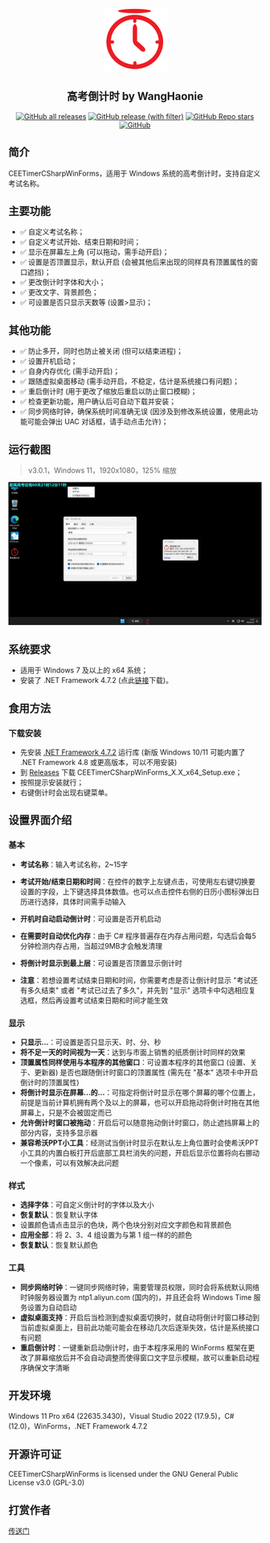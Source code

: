 <div align="center">
    <img src="./CEETimerCSharpWinForms/Properties/AppIcon.png" height="128px"/>
    <h2>高考倒计时 by WangHaonie</h2>

[![GitHub all releases](https://img.shields.io/github/downloads/WangHaonie/CEETimerCSharpWinForms/total?logo=github&label=%E4%B8%8B%E8%BD%BD%E9%87%8F&color=%23DC67A5)](#) [![GitHub release (with filter)](https://img.shields.io/github/v/release/WangHaonie/CEETimerCSharpWinForms?logo=github&label=%E6%9C%80%E6%96%B0%E7%89%88&color=%23178600)](https://github.com/WangHaonie/CEETimerCSharpWinForms/releases/latest/) [![GitHub Repo stars](https://img.shields.io/github/stars/WangHaonie/CEETimerCSharpWinForms?logo=github&label=Stars&color=%23E5B84E)](#) [![GitHub](https://img.shields.io/github/license/WangHaonie/CEETimerCSharpWinForms?logo=github&label=%E8%AE%B8%E5%8F%AF%E8%AF%81&color=%233C9DF8)](https://github.com/WangHaonie/CEETimerCSharpWinForms/blob/main/LICENSE)

</div>

## 简介
CEETimerCSharpWinForms，适用于 Windows 系统的高考倒计时，支持自定义考试名称。
## 主要功能
+ ✅ 自定义考试名称；
+ ✅ 自定义考试开始、结束日期和时间；
+ ✅ 显示在屏幕左上角 (可以拖动，需手动开启)；
+ ✅ 设置是否顶置显示，默认开启 (会被其他后来出现的同样具有顶置属性的窗口遮挡)；
+ ✅ 更改倒计时字体和大小；
+ ✅ 更改文字、背景颜色；
+ ✅ 可设置是否只显示天数等 (设置>显示)；
## 其他功能
+ ✅ 防止多开，同时也防止被关闭 (但可以结束进程)；
+ ✅ 设置开机启动；
+ ✅ 自身内存优化 (需手动开启)；
+ ✅ 跟随虚拟桌面移动 (需手动开启，不稳定，估计是系统接口有问题)；
+ ✅ 重启倒计时 (用于更改了缩放后重启以防止窗口模糊)；
+ ✅ 检查更新功能，用户确认后可自动下载并安装；
+ ✅ 同步网络时钟，确保系统时间准确无误 (因涉及到修改系统设置，使用此功能可能会弹出 UAC 对话框，请手动点击允许)；
## 运行截图
> v3.0.1，Windows 11，1920x1080，125% 缩放

![主窗口](./Screenshot.jpg)

## 系统要求
+ 适用于 Windows 7 及以上的 x64 系统；
+ 安装了 .NET Framework 4.7.2 (点此[链接](https://dotnet.microsoft.com/zh-cn/download/dotnet-framework/thank-you/net472-offline-installer)下载)。
## 食用方法
### 下载安装
+ 先安装 [.NET Framework 4.7.2](https://dotnet.microsoft.com/zh-cn/download/dotnet-framework/thank-you/net472-offline-installer) 运行库 (新版 Windows 10/11 可能内置了 .NET Framework 4.8 或更高版本，可以不用安装)
+ 到 [Releases](https://github.com/WangHaonie/CEETimerCSharpWinForms/releases/latest) 下载 CEETimerCSharpWinForms_X.X_x64_Setup.exe；
+ 按照提示安装就行；
+ 右键倒计时会出现右键菜单。
## 设置界面介绍
### 基本
+ **考试名称**：输入考试名称，2~15字
+ **考试开始/结束日期和时间**：在控件的数字上左键点击，可使用左右键切换要设置的字段，上下键选择具体数值。也可以点击控件右侧的日历小图标弹出日历进行选择，具体时间需手动输入
+ **开机时自动启动倒计时**：可设置是否开机启动
+ **在需要时自动优化内存**：由于 C# 程序普遍存在内存占用问题，勾选后会每5分钟检测内存占用，当超过9MB才会触发清理
+ **将倒计时显示到最上层**：可设置是否顶置显示倒计时

+ **注意**：若想设置考试结束日期和时间，你需要考虑是否让倒计时显示 "考试还有多久结束" 或者 "考试已过去了多久"，并先到 "显示" 选项卡中勾选相应复选框，然后再设置考试结束日期和时间才能生效

### 显示
+ **只显示...**：可设置是否只显示天、时、分、秒
+ **将不足一天的时间视为一天**：达到与市面上销售的纸质倒计时同样的效果
+ **顶置属性同样使用与本程序的其他窗口**：可设置本程序的其他窗口 (设置、关于、更新器) 是否也跟随倒计时窗口的顶置属性 (需先在 "基本" 选项卡中开启倒计时的顶置属性)
+ **将倒计时显示在屏幕...的...**：可指定将倒计时显示在哪个屏幕的哪个位置上，前提是当前计算机拥有两个及以上的屏幕，也可以开启拖动将倒计时拖在其他屏幕上，只是不会被固定而已
+ **允许倒计时窗口被拖动**：开启后可以随意拖动倒计时窗口，防止遮挡屏幕上的部分内容，支持多显示器
+ **兼容希沃PPT小工具**：经测试当倒计时显示在默认左上角位置时会使希沃PPT小工具的内置白板打开后底部工具栏消失的问题，开启后显示位置将向右挪动一个像素，可以有效解决此问题
### 样式
+ **选择字体**：可自定义倒计时的字体以及大小
+ **恢复默认**：恢复默认字体
+ 设置颜色请点击显示的色块，两个色块分别对应文字颜色和背景颜色
+ **应用全部**：将 2、3、4 组设置为与第 1 组一样的的颜色
+ **恢复默认**：恢复默认颜色
### 工具
+ **同步网络时钟**：一键同步网络时钟，需要管理员权限，同时会将系统默认网络时钟服务器设置为 ntp1.aliyun.com (国内的)，并且还会将 Windows Time 服务设置为自动启动
+ **虚拟桌面支持**：开启后当检测到虚拟桌面切换时，就自动将倒计时窗口移动到当前虚拟桌面上，目前此功能可能会在移动几次后逐渐失效，估计是系统接口有问题
+ **重启倒计时**：一键重新启动倒计时，由于本程序采用的 WinForms 框架在更改了屏幕缩放后并不会自动调整而使得窗口文字显示模糊，故可以重新启动程序确保文字清晰
## 开发环境
Windows 11 Pro x64 (22635.3430)，Visual Studio 2022 (17.9.5)，C# (12.0)，WinForms，.NET Framework 4.7.2
## 开源许可证
CEETimerCSharpWinForms is licensed under the GNU General Public License v3.0 (GPL-3.0)
## 打赏作者
[传送门](https://wanghaonie.github.io/files/Reward.jpg)


